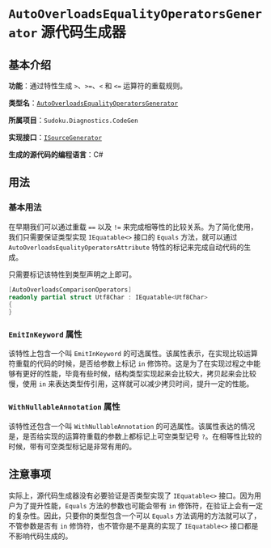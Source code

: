 # `AutoOverloadsEqualityOperatorsGenerator` 源代码生成器

## 基本介绍

**功能**：通过特性生成 `>`、`>=`、`<` 和 `<=` 运算符的重载规则。

**类型名**：[`AutoOverloadsEqualityOperatorsGenerator`](https://github.com/SunnieShine/Sudoku/blob/main/src/Sudoku.Diagnostics.CodeGen/Generators/AutoOverloadsEqualityOperatorsGenerator.cs)

**所属项目**：`Sudoku.Diagnostics.CodeGen`

**实现接口**：[`ISourceGenerator`](https://docs.microsoft.com/en-us/dotnet/api/microsoft.codeanalysis.isourcegenerator)

**生成的源代码的编程语言**：C#

## 用法

### 基本用法

在早期我们可以通过重载 `==` 以及 `!=` 来完成相等性的比较关系。为了简化使用，我们只需要保证类型实现 `IEquatable<>` 接口的 `Equals` 方法，就可以通过 `AutoOverloadsEqualityOperatorsAttribute` 特性的标记来完成自动代码的生成。

只需要标记该特性到类型声明之上即可。

```csharp
[AutoOverloadsComparisonOperators]
readonly partial struct Utf8Char : IEquatable<Utf8Char>
{
}
```

### `EmitInKeyword` 属性

该特性上包含一个叫 `EmitInKeyword` 的可选属性。该属性表示，在实现比较运算符重载的代码的时候，是否给参数上标记 `in` 修饰符。这是为了在实现过程之中能够有更好的性能，毕竟有些时候，结构类型实现起来会比较大，拷贝起来会比较慢，使用 `in` 来表达类型传引用，这样就可以减少拷贝时间，提升一定的性能。

### `WithNullableAnnotation` 属性

该特性还包含一个叫 `WithNullableAnnotation` 的可选属性。该属性表达的情况是，是否给实现的运算符重载的参数上都标记上可空类型记号 `?`。在相等性比较的时候，带有可空类型标记是非常有用的。

## 注意事项

实际上，源代码生成器没有必要验证是否类型实现了 `IEquatable<>` 接口。因为用户为了提升性能，`Equals` 方法的参数也可能会带有 `in` 修饰符，在验证上会有一定的复杂性。因此，只要你的类型包含一个可以 `Equals` 方法调用的方法就可以了，不管参数是否有 `in` 修饰符，也不管你是不是真的实现了 `IEquatable<>` 接口都是不影响代码生成的。
